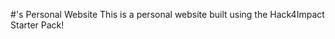 #<vishnu alachi>'s Personal Website
This is a personal website built using the Hack4Impact Starter Pack!
<I hope this is a very interesting website>
